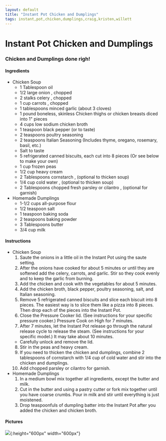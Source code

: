 ```yaml
---
layout: default
title: "Instant Pot Chicken and Dumplings"
tags: instant,pot,chicken,dumplings,craig,kristen,willett
---
```

# Instant Pot Chicken and Dumplings

### Chicken and Dumplings done righ!

#### Ingredients
* Chicken Soup
  - 1 Tablespoon oil
  - 1/2 large onion , chopped
  - 2 stalks celery , chopped
  - 1 cup carrots , chopped
  - 1 tablespoons minced garlic (about 3 cloves)
  - 1 pound boneless, skinless Chicken thighs or chicken breasts diced into 1" pieces
  - 4 cups low sodium chicken broth
  - 1 teaspoon black pepper (or to taste)
  - 2 teaspoons poultry seasoning
  - 2 teaspoons Italian Seasoning (Includes thyme, oregano, rosemary, basil, etc.)
  - Salt to taste
  - 5 refrigerated canned biscuits, each cut into 8 pieces (Or see below to make your own)
  - 1 cup frozen peas
  - 1/2 cup heavy cream
  - 2 Tablespoons cornstarch , (optional to thicken soup)
  - 1/4 cup cold water , (optional to thicken soup)
  - 2 Tablespoons chopped fresh parsley or cilantro , (optional for garnish)
* Homemade Dumplings
  - 1-1/2 cups all-purpose flour
  - 1/2 teaspoon salt
  - 1 teaspoon baking soda
  - 2 teaspoons baking powder
  - 3 Tablespoons butter
  - 3/4 cup milk

#### Instructions
* Chicken Soup
  1. Saute the onions in a little oil in the Instant Pot using the saute setting.
  2. After the onions have cooked for about 5 minutes or until they are softened add the celery, carrots, and garlic. Stir so they cook evenly and to keep the garlic from burning.
  3. Add the chicken and cook with the vegetables for about 5 minutes.
  4. Add the chicken broth, black pepper, poultry seasoning, salt, and Italian seasoning.
  5. Remove 5 refrigerated canned biscuits and slice each biscuit into 8 pieces. The easiest way is to slice them like a pizza into 8 pieces. Then drop each of the pieces into the Instant Pot.
  6. Close the Pressure Cooker lid. (See instructions for your specific pressure cooker.) Pressure Cook on High for 7 minutes.
  7. After 7 minutes, let the Instant Pot release go through the natural release cycle to release the steam. (See instructions for your specific model.) It may take about 10 minutes.
    * Carefully unlock and remove the lid.
  8. Stir in the peas and heavy cream.
  9. If you need to thicken the chicken and dumplings, combine 2 tablespoons of cornstarch with 1/4 cup of cold water and stir into the chicken and dumplings.
  10. Add chopped parsley or cilantro for garnish.
* Homemade Dumplings
  1. In a medium bowl mix together all ingredients, except the butter and milk.
  2. Cut in the butter and using a pastry cutter or fork mix together until you have coarse crumbs. Pour in milk and stir until everything is just moistened.
  3. Drop teaspoonfuls of dumpling batter into the Instant Pot after you added the chicken and chicken broth.

#### Pictures
![]({{site.github.url}}/InstantPot/Images/ChickenAndDumplings.jpg){:height="600px" width="600px"}
